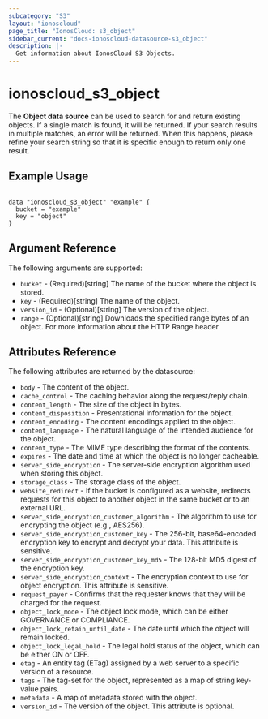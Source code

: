 ```yaml
---
subcategory: "S3"
layout: "ionoscloud"
page_title: "IonosCloud: s3_object"
sidebar_current: "docs-ionoscloud-datasource-s3_object"
description: |-
  Get information about IonosCloud S3 Objects.
---
```


# ionoscloud_s3_object

The **Object data source** can be used to search for and return existing objects.
If a single match is found, it will be returned. If your search results in multiple matches, an error will be returned.
When this happens, please refine your search string so that it is specific enough to return only one result.

## Example Usage

```hcl

data "ionoscloud_s3_object" "example" {
  bucket = "example"
  key = "object"
}

 ```

## Argument Reference

The following arguments are supported:

- `bucket` - (Required)[string] The name of the bucket where the object is stored.
- `key` - (Required)[string] The name of the object.
- `version_id` - (Optional)[string] The version of the object.
- `range` - (Optional)[string] Downloads the specified range bytes of an object. For more information about the HTTP Range header


## Attributes Reference

The following attributes are returned by the datasource:

- `body` - The content of the object.
- `cache_control` - The caching behavior along the request/reply chain.
- `content_length` - The size of the object in bytes.
- `content_disposition` - Presentational information for the object.
- `content_encoding` - The content encodings applied to the object.
- `content_language` - The natural language of the intended audience for the object.
- `content_type` - The MIME type describing the format of the contents.
- `expires` - The date and time at which the object is no longer cacheable.
- `server_side_encryption` - The server-side encryption algorithm used when storing this object.
- `storage_class` - The storage class of the object.
- `website_redirect` - If the bucket is configured as a website, redirects requests for this object to another object in the same bucket or to an external URL.
- `server_side_encryption_customer_algorithm` - The algorithm to use for encrypting the object (e.g., AES256).
- `server_side_encryption_customer_key` - The 256-bit, base64-encoded encryption key to encrypt and decrypt your data. This attribute is sensitive.
- `server_side_encryption_customer_key_md5` - The 128-bit MD5 digest of the encryption key.
- `server_side_encryption_context` - The encryption context to use for object encryption. This attribute is sensitive.
- `request_payer` - Confirms that the requester knows that they will be charged for the request.
- `object_lock_mode` - The object lock mode, which can be either GOVERNANCE or COMPLIANCE.
- `object_lock_retain_until_date` - The date until which the object will remain locked.
- `object_lock_legal_hold` - The legal hold status of the object, which can be either ON or OFF.
- `etag` - An entity tag (ETag) assigned by a web server to a specific version of a resource.
- `tags` - The tag-set for the object, represented as a map of string key-value pairs.
- `metadata` - A map of metadata stored with the object.
- `version_id` - The version of the object. This attribute is optional.